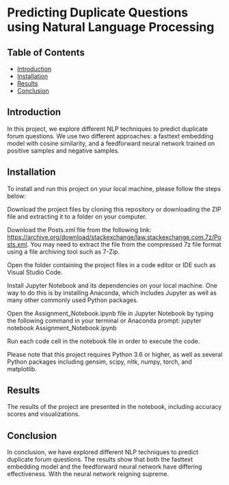 # Predicting Duplicate Questions using Natural Language Processing

## Table of Contents

- [Introduction](#introduction)
- [Installation](#installation)
- [Results](#results)
- [Conclusion](#conclusion)

## Introduction

In this project, we explore different NLP techniques to predict duplicate forum questions. We use two different approaches: a fasttext embedding model with cosine similarity, and a feedforward neural network trained on positive samples and negative samples.


## Installation

To install and run this project on your local machine, please follow the steps below:

Download the project files by cloning this repository or downloading the ZIP file and extracting it to a folder on your computer.

Download the Posts.xml file from the following link: https://archive.org/download/stackexchange/law.stackexchange.com.7z/Posts.xml. You may need to extract the file from the compressed 7z file format using a file archiving tool such as 7-Zip.

Open the folder containing the project files in a code editor or IDE such as Visual Studio Code.

Install Jupyter Notebook and its dependencies on your local machine. One way to do this is by installing Anaconda, which includes Jupyter as well as many other commonly used Python packages.

Open the Assignment_Notebook.ipynb file in Jupyter Notebook by typing the following command in your terminal or Anaconda prompt: jupyter notebook Assignment_Notebook.ipynb

Run each code cell in the notebook file in order to execute the code.

Please note that this project requires Python 3.6 or higher, as well as several Python packages including gensim, scipy, nltk, numpy, torch, and matplotlib.

## Results

The results of the project are presented in the notebook, including accuracy scores and visualizations.

## Conclusion

In conclusion, we have explored different NLP techniques to predict duplicate forum questions. The results show that both the fasttext embedding model and the feedforward neural network have differing effectiveness. With the neural network reigning supreme.
